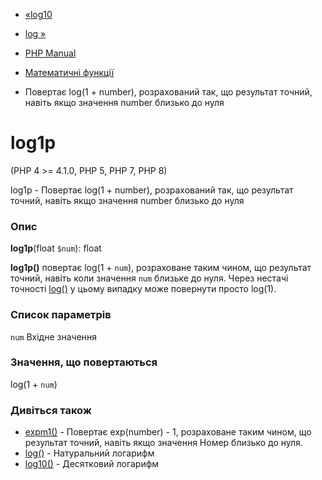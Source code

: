 - [«log10](function.log10.md)
- [log »](function.log.md)

- [PHP Manual](index.md)
- [Математичні функції](ref.math.md)
- Повертає log(1 + number), розрахований так, що результат точний,
навіть якщо значення number близько до нуля

# log1p

(PHP 4 \>= 4.1.0, PHP 5, PHP 7, PHP 8)

log1p - Повертає log(1 + number), розрахований так, що результат
точний, навіть якщо значення number близько до нуля

### Опис

**log1p**(float `$num`): float

**log1p()** повертає log(1 + `num`), розраховане таким чином, що
результат точний, навіть коли значення `num` близьке до нуля. Через
нестачі точності [log()](function.log.md) у цьому випадку може
повернути просто log(1).

### Список параметрів

`num`
Вхідне значення

### Значення, що повертаються

log(1 + `num`)

### Дивіться також

- [expm1()](function.expm1.md) - Повертає exp(number) - 1,
розраховане таким чином, що результат точний, навіть якщо значення
Номер близько до нуля.
- [log()](function.log.md) - Натуральний логарифм
- [log10()](function.log10.md) - Десятковий логарифм
